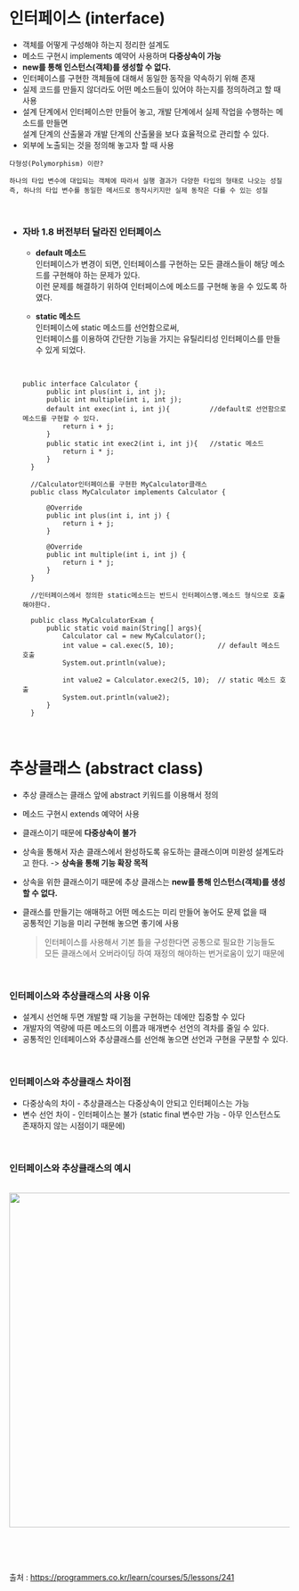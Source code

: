 # 인터페이스 (interface)   

+ 객체를 어떻게 구성해야 하는지 정리한 설계도
+ 메소드 구현시 implements 예약어 사용하며 **다중상속이 가능**
+ **new를 통해 인스턴스(객체)를 생성할 수 없다.**
+ 인터페이스를 구현한 객체들에 대해서 동일한 동작을 약속하기 위해 존재
+ 실제 코드를 만들지 않더라도 어떤 메소드들이 있어야 하는지를 정의하려고 할 때 사용   
+ 설계 단계에서 인터페이스만 만들어 놓고, 개발 단계에서 실제 작업을 수행하는 메소드를 만들면   
  설계 단계의 산출물과 개발 단계의 산출물을 보다 효율적으로 관리할 수 있다.
+ 외부에 노출되는 것을 정의해 놓고자 할 때 사용

```
다형성(Polymorphism) 이란?   

하나의 타입 변수에 대입되는 객체에 따라서 실행 결과가 다양한 타입의 형태로 나오는 성질   
즉, 하나의 타입 변수를 동일한 메서드로 동작시키지만 실제 동작은 다를 수 있는 성질
```

<br>

+ ### 자바 1.8 버전부터 달라진 인터페이스
  + **default 메소드**   
    인터페이스가 변경이 되면, 인터페이스를 구현하는 모든 클래스들이 해당 메소드를 구현해야 하는 문제가 있다.   
    이런 문제를 해결하기 위하여 인터페이스에 메소드를 구현해 놓을 수 있도록 하였다.   
    
  + **static 메소드**  
    인터페이스에 static 메소드를 선언함으로써,    
    인터페이스를 이용하여 간단한 기능을 가지는 유틸리티성 인터페이스를 만들 수 있게 되었다.
    
    
  <br>

  ```
  public interface Calculator {
        public int plus(int i, int j);
        public int multiple(int i, int j);
        default int exec(int i, int j){          //default로 선언함으로 메소드를 구현할 수 있다.
            return i + j;
        }
        public static int exec2(int i, int j){   //static 메소드 
            return i * j;
        }
    }
    
    //Calculator인터페이스를 구현한 MyCalculator클래스
    public class MyCalculator implements Calculator {

        @Override
        public int plus(int i, int j) {
            return i + j;
        }

        @Override
        public int multiple(int i, int j) {
            return i * j;
        }
    }

    //인터페이스에서 정의한 static메소드는 반드시 인터페이스명.메소드 형식으로 호출해야한다.  

    public class MyCalculatorExam {
        public static void main(String[] args){
            Calculator cal = new MyCalculator();
            int value = cal.exec(5, 10);           // default 메소드 호출 
            System.out.println(value);

            int value2 = Calculator.exec2(5, 10);  // static 메소드 호출 
            System.out.println(value2);
        }
    }
    ```

<br>

# 추상클래스 (abstract class)   
+ 추상 클래스는 클래스 앞에 abstract 키워드를 이용해서 정의
+ 메소드 구현시 extends 예약어 사용
+ 클래스이기 때문에 **다중상속이 불가**
+ 상속을 통해서 자손 클래스에서 완성하도록 유도하는 클래스이며 미완성 설계도라고 한다. -> **상속을 통해 기능 확장 목적**
+ 상속을 위한 클래스이기 때문에 추상 클래스는 **new를 통해 인스턴스(객체)를 생성할 수 없다.**
+ 클래스를 만들기는 애매하고 어떤 메소드는 미리 만들어 놓어도 문제 없을 때   
  공통적인 기능을 미리 구현해 놓으면 좋기에 사용     
  
  > 인터페이스를 사용해서 기본 틀을 구성한다면 공통으로 필요한 기능들도   
  > 모든 클래스에서 오버라이딩 하여 재정의 해야하는 번거로움이 있기 때문에

<br>

### 인터페이스와 추상클래스의 사용 이유
- 설계시 선언해 두면 개발할 때 기능을 구현하는 데에만 집중할 수 있다
- 개발자의 역량에 따른 메소드의 이름과 매개변수 선언의 격차를 줄일 수 있다.
- 공통적인 인테페이스와 추상클래스를 선언해 놓으면 선언과 구현을 구분할 수 있다.

<br>

### 인터페이스와 추상클래스 차이점
- 다중상속의 차이 - 추상클래스는 다중상속이 안되고 인터페이스는 가능   
- 변수 선언 차이 - 인터페이스는 불가 (static final 변수만 가능 - 아무 인스턴스도 존재하지 않는 시점이기 때문에)

<br>

### 인터페이스와 추상클래스의 예시   
<br>

<img src="https://user-images.githubusercontent.com/73928346/126065434-f1b6025c-7a72-4bb5-a418-35d01767afdb.png" width="600">

<br><br>
<br>

출처 : https://programmers.co.kr/learn/courses/5/lessons/241
